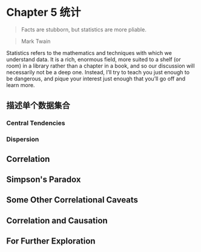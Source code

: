 # Chapter 5 统计

> Facts are stubborn, but statistics are more pliable.

> Mark Twain

Statistics refers to the mathematics and techniques with which we understand data. It is a rich, enormous field, more suited to a shelf (or room) in a library rather than a chapter in a book, and so our discussion will necessarily not be a deep one. Instead, I’ll try to teach you just enough to be dangerous, and pique your interest just enough that you’ll go off and learn more.

## 描述单个数据集合

### Central Tendencies
### Dispersion

## Correlation
## Simpson's Paradox
## Some Other Correlational Caveats
## Correlation and Causation
## For Further Exploration
